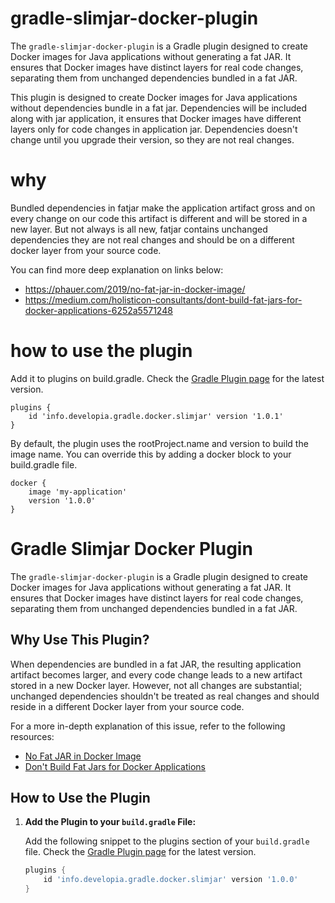 # gradle-slimjar-docker-plugin
The `gradle-slimjar-docker-plugin` is a Gradle plugin designed to create Docker images for Java applications without generating a fat JAR. 
It ensures that Docker images have distinct layers for real code changes, separating them from unchanged dependencies bundled in a fat JAR.

This plugin is designed to create Docker images for Java applications without dependencies bundle in a fat jar. 
Dependencies will be included along with jar application, it ensures that Docker images have different layers 
only for code changes in application jar. Dependencies doesn't change until you upgrade their version, so they are
not real changes.

# why
Bundled dependencies in fatjar make the application artifact gross and on every change on our code this artifact is 
different and will be stored in a new layer. But not always is all new, fatjar contains unchanged dependencies they are 
not real changes and should be on a different docker layer from your source code.

You can find more deep explanation on links below:
- https://phauer.com/2019/no-fat-jar-in-docker-image/
- https://medium.com/holisticon-consultants/dont-build-fat-jars-for-docker-applications-6252a5571248

# how to use the plugin
Add it to plugins on build.gradle. Check the [Gradle Plugin page](https://plugins.gradle.org/plugin/info.developia.gradle.docker.slimjar) for the latest version.
```
plugins {
    id 'info.developia.gradle.docker.slimjar' version '1.0.1'
}
```
By default, the plugin uses the rootProject.name and version to build the image name. You can override this by adding a docker block to your build.gradle file.
```
docker {
    image 'my-application'
    version '1.0.0'
}
```


# Gradle Slimjar Docker Plugin

The `gradle-slimjar-docker-plugin` is a Gradle plugin designed to create Docker images for Java applications without generating a fat JAR. It ensures that Docker images have distinct layers for real code changes, separating them from unchanged dependencies bundled in a fat JAR.

## Why Use This Plugin?

When dependencies are bundled in a fat JAR, the resulting application artifact becomes larger, and every code change leads to a new artifact stored in a new Docker layer. However, not all changes are substantial; unchanged dependencies shouldn't be treated as real changes and should reside in a different Docker layer from your source code.

For a more in-depth explanation of this issue, refer to the following resources:
- [No Fat JAR in Docker Image](https://phauer.com/2019/no-fat-jar-in-docker-image/)
- [Don't Build Fat Jars for Docker Applications](https://medium.com/holisticon-consultants/dont-build-fat-jars-for-docker-applications-6252a5571248)

## How to Use the Plugin

1. **Add the Plugin to your `build.gradle` File:**

   Add the following snippet to the plugins section of your `build.gradle` file. Check the [Gradle Plugin page](https://plugins.gradle.org/plugin/info.developia.gradle.docker.slimjar) for the latest version.

   ```groovy
   plugins {
       id 'info.developia.gradle.docker.slimjar' version '1.0.0'
   }